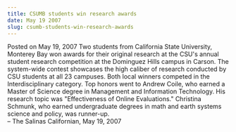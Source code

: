 ```yaml
---
title: CSUMB students win research awards
date: May 19 2007
slug: csumb-students-win-research-awards
---
```


 



<span class="date">Posted on May 19, 2007    </span>
Two students from California State University, Monterey Bay won
awards for their original research at the CSU&apos;s annual student
research competition at the Dominguez Hills campus in Carson. The
system-wide contest showcases the high caliber of research
conducted by CSU students at all 23 campuses. Both local winners
competed in the Interdisciplinary category. Top honors went to
Andrew Coile, who earned a Master of Science degree in Management
and Information Technology. His research topic was &quot;Effectiveness
of Online Evaluations.&quot; Christina Schmunk, who earned undergraduate
degrees in math and earth systems science and policy, was
runner-up.<br>
&#x2013; The Salinas Californian, May 19, 2007<br/></br>




 
